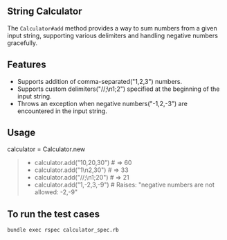 ## String Calculator
The `Calculator#add` method provides a way to sum numbers from a given input string, supporting various delimiters and handling negative numbers gracefully.

## Features
- Supports addition of comma-separated("1,2,3") numbers.
- Supports custom delimiters("//;\n1;2") specified at the beginning of the input string.
- Throws an exception when negative numbers("-1,2,-3") are encountered in the input string.

 ## Usage
 calculator = Calculator.new
>- calculator.add("10,20,30")       # => 60
>- calculator.add("1\n2,30")      # => 33
>- calculator.add("//;\n1;20")    # => 21
>- calculator.add("1,-2,3,-9")   # Raises: "negative numbers are not allowed: -2,-9"

## To run the test cases
` bundle exec rspec calculator_spec.rb `
